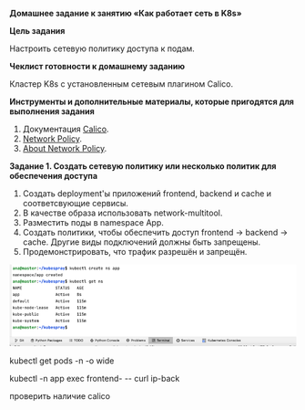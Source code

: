 **Домашнее задание к занятию «Как работает сеть в K8s»**

**Цель задания**

Настроить сетевую политику доступа к подам.

**Чеклист готовности к домашнему заданию**

Кластер K8s с установленным сетевым плагином Calico.

**Инструменты и дополнительные материалы, которые пригодятся для выполнения задания**
1. Документация [Calico](https://www.tigera.io/project-calico/).
2. [Network Policy](https://kubernetes.io/docs/concepts/services-networking/network-policies/).
3. [About Network Policy](https://docs.tigera.io/calico/latest/about/kubernetes-training/about-network-policy).

**Задание 1. Создать сетевую политику или несколько политик для обеспечения доступа**

1. Создать deployment'ы приложений frontend, backend и cache и соответсвующие сервисы.
2. В качестве образа использовать network-multitool.
3. Разместить поды в namespace App.
4. Создать политики, чтобы обеспечить доступ frontend -> backend -> cache. 
Другие виды подключений должны быть запрещены.
5. Продемонстрировать, что трафик разрешён и запрещён.

![img.png](../../images/img456.png)

kubectl get pods -n -o wide

kubectl -n app exec frontend- -- curl ip-back

проверить наличие calico